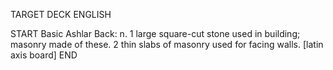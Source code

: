TARGET DECK
ENGLISH

START
Basic
Ashlar
Back: n. 1 large square-cut stone used in building; masonry made of these. 2 thin slabs of masonry used for facing walls. [latin axis board]
END
